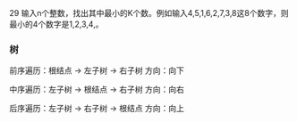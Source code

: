 29 输入n个整数，找出其中最小的K个数。例如输入4,5,1,6,2,7,3,8这8个数字，则最小的4个数字是1,2,3,4,。

### 树
前序遍历：根结点 -> 左子树 -> 右子树 方向：向下

中序遍历：左子树 -> 根结点 -> 右子树 方向：向右

后序遍历：左子树 -> 右子树 -> 根结点 方向：向上